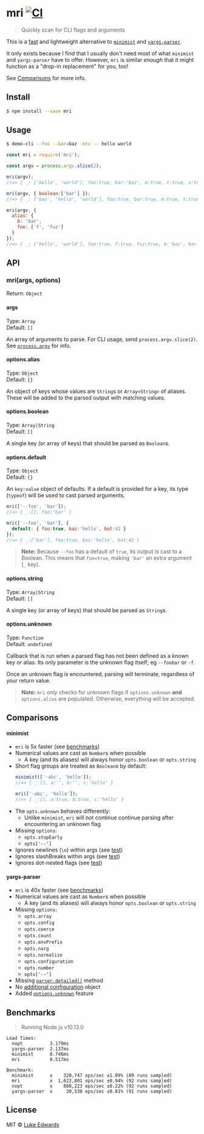 # mri [![CI](https://github.com/lukeed/mri/workflows/CI/badge.svg?branch=master&event=push)](https://github.com/lukeed/mri/actions)

> Quickly scan for CLI flags and arguments

This is a [fast](#benchmarks) and lightweight alternative to [`minimist`](https://github.com/minimistjs/minimist) and [`yargs-parser`](https://github.com/yargs/yargs-parser).

It only exists because I find that I usually don't need most of what `minimist` and `yargs-parser` have to offer. However, `mri` is similar _enough_ that it might function as a "drop-in replacement" for you, too!

See [Comparisons](#comparisons) for more info.

## Install

```sh
$ npm install --save mri
```

## Usage

```sh
$ demo-cli --foo --bar=baz -mtv -- hello world
```

```js
const mri = require('mri');

const argv = process.argv.slice(2);

mri(argv);
//=> { _: ['hello', 'world'], foo:true, bar:'baz', m:true, t:true, v:true }

mri(argv, { boolean:['bar'] });
//=> { _: ['baz', 'hello', 'world'], foo:true, bar:true, m:true, t:true, v:true }

mri(argv, {
  alias: {
    b: 'bar',
    foo: ['f', 'fuz']
  }
});
//=> { _: ['hello', 'world'], foo:true, f:true, fuz:true, b:'baz', bar:'baz', m:true, t:true, v:true }
```

## API

### mri(args, options)
Return: `Object`

#### args
Type: `Array`<br>
Default: `[]`

An array of arguments to parse. For CLI usage, send `process.argv.slice(2)`. See [`process.argv`](https://nodejs.org/docs/latest/api/process.html#process_process_argv) for info.

#### options.alias
Type: `Object`<br>
Default: `{}`

An object of keys whose values are `String`s or `Array<String>` of aliases. These will be added to the parsed output with matching values.

#### options.boolean
Type: `Array|String`<br>
Default: `[]`

A single key (or array of keys) that should be parsed as `Boolean`s.

#### options.default
Type: `Object`<br>
Default: `{}`

An `key:value` object of defaults. If a default is provided for a key, its type (`typeof`) will be used to cast parsed arguments.

```js
mri(['--foo', 'bar']);
//=> { _:[], foo:'bar' }

mri(['--foo', 'bar'], {
  default: { foo:true, baz:'hello', bat:42 }
});
//=> { _:['bar'], foo:true, baz:'hello', bat:42 }
```

> **Note:** Because `--foo` has a default of `true`, its output is cast to a Boolean. This means that `foo=true`, making `'bar'` an extra argument (`_` key).

#### options.string
Type: `Array|String`<br>
Default: `[]`

A single key (or array of keys) that should be parsed as `String`s.

#### options.unknown
Type: `Function`<br>
Default: `undefined`

Callback that is run when a parsed flag has not been defined as a known key or alias. Its only parameter is the unknown flag itself; eg `--foobar` or `-f`.

Once an unknown flag is encountered, parsing will terminate, regardless of your return value.

> **Note:** `mri` _only_ checks for unknown flags if `options.unknown` **and** `options.alias` are populated. Otherwise, everything will be accepted.


## Comparisons

#### minimist

- `mri` is 5x faster (see [benchmarks](#benchmarks))
- Numerical values are cast as `Number`s when possible
  - A key (and its aliases) will always honor `opts.boolean` or `opts.string`
- Short flag groups are treated as `Boolean`s by default:
    ```js
    minimist(['-abc', 'hello']);
    //=> { _:[], a:'', b:'', c:'hello' }

    mri(['-abc', 'hello']);
    //=> { _:[], a:true, b:true, c:'hello' }
    ```
- The `opts.unknown` behaves differently:
  - Unlike `minimist`, `mri` will not continue continue parsing after encountering an unknown flag
- Missing `options`:
  - `opts.stopEarly`
  - `opts['--']`
- Ignores newlines (`\n`) within args (see [test](https://github.com/minimistjs/minimist/blob/2edc957fb668c81e2bd9e93748866a30ab33b28e/test/parse.js#L71-L82))
- Ignores slashBreaks within args (see [test](https://github.com/minimistjs/minimist/blob/2edc957fb668c81e2bd9e93748866a30ab33b28e/test/parse.js#L159-L169))
- Ignores dot-nested flags (see [test](https://github.com/minimistjs/minimist/blob/2edc957fb668c81e2bd9e93748866a30ab33b28e/test/parse.js#L192-L209))

#### yargs-parser

- `mri` is 40x faster (see [benchmarks](#benchmarks))
- Numerical values are cast as `Number`s when possible
  - A key (and its aliases) will always honor `opts.boolean` or `opts.string`
- Missing `options`:
  - `opts.array`
  - `opts.config`
  - `opts.coerce`
  - `opts.count`
  - `opts.envPrefix`
  - `opts.narg`
  - `opts.normalize`
  - `opts.configuration`
  - `opts.number`
  - `opts['--']`
- Missing [`parser.detailed()`](https://github.com/yargs/yargs-parser#requireyargs-parserdetailedargs-opts) method
- No [additional configuration](https://github.com/yargs/yargs-parser#configuration) object
- Added [`options.unknown`](#optionsunknown) feature


## Benchmarks

> Running Node.js v10.13.0

```
Load Times:
  nopt          3.179ms
  yargs-parser  2.137ms
  minimist      0.746ms
  mri           0.517ms

Benchmark:
  minimist      x    328,747 ops/sec ±1.09% (89 runs sampled)
  mri           x  1,622,801 ops/sec ±0.94% (92 runs sampled)
  nopt          x    888,223 ops/sec ±0.22% (92 runs sampled)
  yargs-parser  x     30,538 ops/sec ±0.81% (91 runs sampled)
```

## License

MIT © [Luke Edwards](https://lukeed.com)
